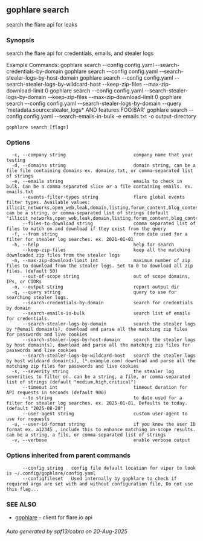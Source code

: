 ## gophlare search

search the flare api for leaks

### Synopsis

search the flare api for credentials, emails, and stealer logs

Example Commands:
	gophlare search --config config.yaml --search-credentials-by-domain
	gophlare search --config config.yaml --search-stealer-logs-by-host-domain
	gophlare search --config config.yaml --search-stealer-logs-by-wildcard-host --keep-zip-files --max-zip-download-limit 0
	gophlare search --config config.yaml --search-stealer-logs-by-domain --keep-zip-files --max-zip-download-limit 0
	gophlare search --config config.yaml --search-stealer-logs-by-domain --query 'metadata.source:stealer_logs* AND features.FOO:BAR'
	gophlare search --config config.yaml --search-emails-in-bulk -e emails.txt -o output-directory


```
gophlare search [flags]
```

### Options

```
  -c, --company string                         company name that your testing
  -d, --domains string                         domain string, can be a file file containing domains ex. domains.txt, or comma-separated list of strings
  -e, --emails string                          emails to check in bulk. Can be a comma separated slice or a file containing emails. ex. emails.txt
      --events-filter-types string             flare global events filter types. Available values: illicit_networks,open_web,leak,domain,listing,forum_content,blog_content,blog_post,profile,chat_message,ransomleak,infected_devices,financial_data,bot,stealer_log,paste,social_media,source_code,source_code_files,stack_exchange,google,service,buckets,bucket,bucket_object. can be a string, or comma-separated list of strings (default "illicit_networks,open_web,leak,domain,listing,forum_content,blog_content,blog_post,profile,chat_message,ransomleak,infected_devices,financial_data,bot,stealer_log,paste,social_media,source_code,source_code_files,stack_exchange,google,service,buckets,bucket,bucket_object")
      --files-to-download string               comma separated list of files to match on and download if they exist from the query
  -f, --from string                            from date used for a filter for stealer log searches. ex. 2021-01-01 
  -h, --help                                   help for search
      --keep-zip-files                         keep all the matching downloaded zip files from the stealer logs
  -m, --max-zip-download-limit int             maximum number of zip files to download from the stealer logs. Set to 0 to download all zip files. (default 50)
      --out-of-scope string                    out of scope domains, IPs, or CIDRs
  -o, --output string                          report output dir
  -q, --query string                           query to use for searching stealer logs.
      --search-credentials-by-domain           search for credentials by domain
      --search-emails-in-bulk                  search list of emails for credentials.
      --search-stealer-logs-by-domain          search the stealer logs by *@email domain(s), download and parse all the matching zip files for passwords and live cookies
      --search-stealer-logs-by-host-domain     search the stealer logs by host domain(s), download and parse all the matching zip files for passwords and live cookies
      --search-stealer-logs-by-wildcard-host   search the stealer logs by host wildcard domain(s), (*.example.com) download and parse all the matching zip files for passwords and live cookies
  -s, --severity string                        the stealer log severities to filter on. can be a string, a file, or comma-separated list of strings (default "medium,high,critical")
      --timeout int                            timeout duration for API requests in seconds (default 900)
      --to string                              to date used for a filter for stealer log searches. ex. 2025-01-01. Defaults to today. (default "2025-08-20")
      --user-agent string                      custom user-agent to use for requests
  -u, --user-id-format string                  if you know the user ID format ex. a12345 , include this to enhance matching in-scope results. can be a string, a file, or comma-separated list of strings
  -v, --verbose                                enable verbose output
```

### Options inherited from parent commands

```
      --config string   config file default location for viper to look is ~/.config/gophlare/config.yaml
      --configfileset   Used internally by gophlare to check if required args are set with and without configuration file, Do not use this flag...
```

### SEE ALSO

* [gophlare](gophlare.md)	 - client for flare.io api

###### Auto generated by spf13/cobra on 20-Aug-2025
